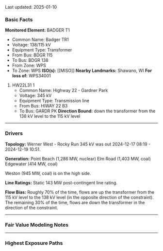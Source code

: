 Last updated: 2025-01-10
### Basic Facts
**Monitored Element:** BADGER T1
- Common Name: Badger TR1
- Voltage: 138/115 kV
- Equipment Type: Transformer
- From Bus: BDGR 115
- To Bus: BDGR 138
- From Zone: WPS
- To Zone: WPS
**ISO(s):** [[MISO]]
**Nearby Landmarks:** Shawano, WI
**For loss of:** WPS34001
1. HW22L31 1
    - Common Name: Highway 22 - Gardner Park
    - Voltage: 345 kV
	- Equipment Type: Transmission line
    - From Bus: HIWAY 22 B3
    - To Bus: GARDR PK
**Direction Bound:** down the transformer from the 138 kV level to the 115 kV level

---
### Drivers
**Topology:**
Werner West - Rocky Run 345 kV was out 2024-12-17 08:19 - 2024-12-19 10:51.

**Generation:**
Point Beach (1,286 MW, nuclear)
Elm Road (1,403 MW, coal)
Edgewater (414 MW, coal)

Weston (945 MW, coal) is on the high side.

**Line Ratings:**
Static 143 MW post-contingent line rating.

**Flow Bias:**
Roughly 70% of the time, flows are up the transformer from the 115 kV level to the 138 kV level (in the opposite direction of the constraint). The remaining 30% of the time, flows are down the transformer in the direction of the constraint.

---
### Fair Value Modeling Notes

---
### Highest Exposure Paths
